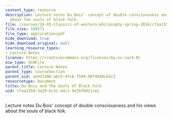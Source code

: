 ```yaml
---
content_type: resource
description: Lecture notes Du Bois' concept of double consciousness and his views
  about the souls of black folk.
file: /courses/24-01-classics-of-western-philosophy-spring-2016/cfaa13593a296c31ddc19e25fb021ce2_MIT24_01S16_SES24.pdf
file_size: 109271
file_type: application/pdf
hide_download: true
hide_download_original: null
learning_resource_types:
- Lecture Notes
license: https://creativecommons.org/licenses/by-nc-sa/4.0/
ocw_type: OCWFile
parent_title: Lecture Notes
parent_type: CourseSection
parent_uid: ae423108-a6c5-4fc6-f599-06f4680c63c3
resourcetype: Document
title: Du Bois and The Souls of Black Folk
uid: cfaa1359-3a29-6c31-ddc1-9e25fb021ce2
---
```

Lecture notes Du Bois' concept of double consciousness and his views about the souls of black folk.